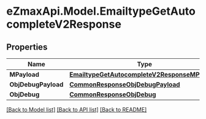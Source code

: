 
# eZmaxApi.Model.EmailtypeGetAutocompleteV2Response

## Properties

Name | Type | Description | Notes
------------ | ------------- | ------------- | -------------
**MPayload** | [**EmailtypeGetAutocompleteV2ResponseMPayload**](EmailtypeGetAutocompleteV2ResponseMPayload.md) |  | 
**ObjDebugPayload** | [**CommonResponseObjDebugPayload**](CommonResponseObjDebugPayload.md) |  | [optional] 
**ObjDebug** | [**CommonResponseObjDebug**](CommonResponseObjDebug.md) |  | [optional] 

[[Back to Model list]](../README.md#documentation-for-models)
[[Back to API list]](../README.md#documentation-for-api-endpoints)
[[Back to README]](../README.md)

